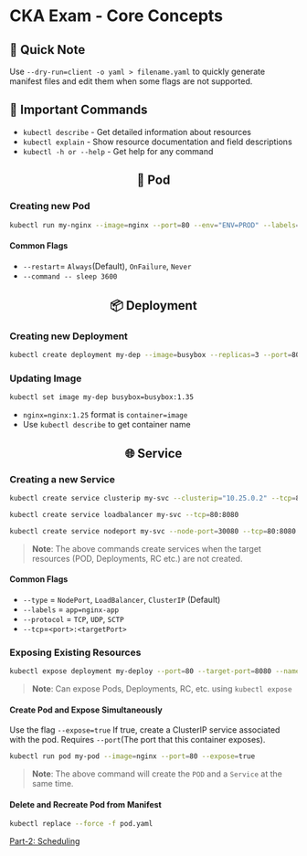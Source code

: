 # CKA Exam - Core Concepts

## 📝 Quick Note

Use `--dry-run=client -o yaml > filename.yaml` to quickly generate manifest files and edit them when some flags are not supported.

## 🔧 Important Commands

- `kubectl describe` - Get detailed information about resources
- `kubectl explain` - Show resource documentation and field descriptions
- `kubectl -h or --help` - Get help for any command

<h2 align="center"><strong>🧩 Pod</strong></h2>

### Creating new Pod

```bash
kubectl run my-nginx --image=nginx --port=80 --env="ENV=PROD" --labels="app=nginx-app,env=prod"
```

#### Common Flags

- `--restart`= `Always`(Default), `OnFailure`, `Never`
- `--command -- sleep 3600`

<h2 align="center"><strong>📦 Deployment</strong></h2>

### Creating new Deployment

```bash
kubectl create deployment my-dep --image=busybox --replicas=3 --port=80
```

### Updating Image

```bash
kubectl set image my-dep busybox=busybox:1.35
```

- `nginx=nginx:1.25` format is `container=image`
- Use `kubectl describe` to get container name

<h2 align="center"><strong>🌐 Service</strong></h2>

### Creating a new Service

```bash
kubectl create service clusterip my-svc --clusterip="10.25.0.2" --tcp=80:8080
```

```bash
kubectl create service loadbalancer my-svc --tcp=80:8080
```

```bash
kubectl create service nodeport my-svc --node-port=30080 --tcp=80:8080
```

> **Note**: The above commands create services when the target resources (POD, Deployments, RC etc.) are not created.

#### Common Flags

- `--type` = `NodePort`, `LoadBalancer`, `ClusterIP` (Default)
- `--labels` = `app=nginx-app`
- `--protocol` = `TCP`, `UDP`, `SCTP`
- `--tcp`=`<port>:<targetPort>`

### Exposing Existing Resources

```bash
kubectl expose deployment my-deploy --port=80 --target-port=8080 --name=my-svc --type=NodePort
```

> **Note**: Can expose Pods, Deployments, RC, etc. using `kubectl expose`

#### Create Pod and Expose Simultaneously

Use the flag `--expose=true` If true, create a ClusterIP service associated with the pod. Requires `--port`(The port that this container exposes).

```bash
kubectl run pod my-pod --image=nginx --port=80 --expose=true
```

> **Note**: The above command will create the `POD` and a `Service` at the same time.

#### Delete and Recreate Pod from Manifest

```bash
kubectl replace --force -f pod.yaml
```

[Part-2: Scheduling](../Scheduling/README.md)
